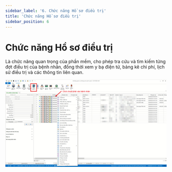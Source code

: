 ```yaml
---
sidebar_label: '6. Chức năng Hồ sơ điều trị'
title: 'Chức năng Hồ sơ điều trị'
sidebar_position: 6
---
```


# Chức năng Hồ sơ điều trị
Là chức năng quan trọng của phần mềm, cho phép tra cứu và tìm kiếm từng đợt điều trị của bệnh nhân, đồng thời xem y bạ điện tử, bảng kê chi phí, lịch sử điều trị và các thông tin liên quan.

<div className="center-container">
  <img src="/img/chuc-nang-ho-so-dieu-tri.jpg" alt="Chức năng Hồ sơ điều trị" />
</div>